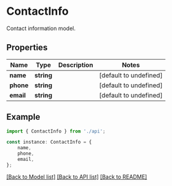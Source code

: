 # ContactInfo

Contact information model.

## Properties

Name | Type | Description | Notes
------------ | ------------- | ------------- | -------------
**name** | **string** |  | [default to undefined]
**phone** | **string** |  | [default to undefined]
**email** | **string** |  | [default to undefined]

## Example

```typescript
import { ContactInfo } from './api';

const instance: ContactInfo = {
    name,
    phone,
    email,
};
```

[[Back to Model list]](../README.md#documentation-for-models) [[Back to API list]](../README.md#documentation-for-api-endpoints) [[Back to README]](../README.md)
